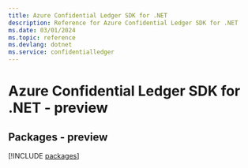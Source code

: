 ```yaml
---
title: Azure Confidential Ledger SDK for .NET
description: Reference for Azure Confidential Ledger SDK for .NET
ms.date: 03/01/2024
ms.topic: reference
ms.devlang: dotnet
ms.service: confidentialledger
---
```

# Azure Confidential Ledger SDK for .NET - preview
## Packages - preview
[!INCLUDE [packages](confidential-ledger-index.md)]
